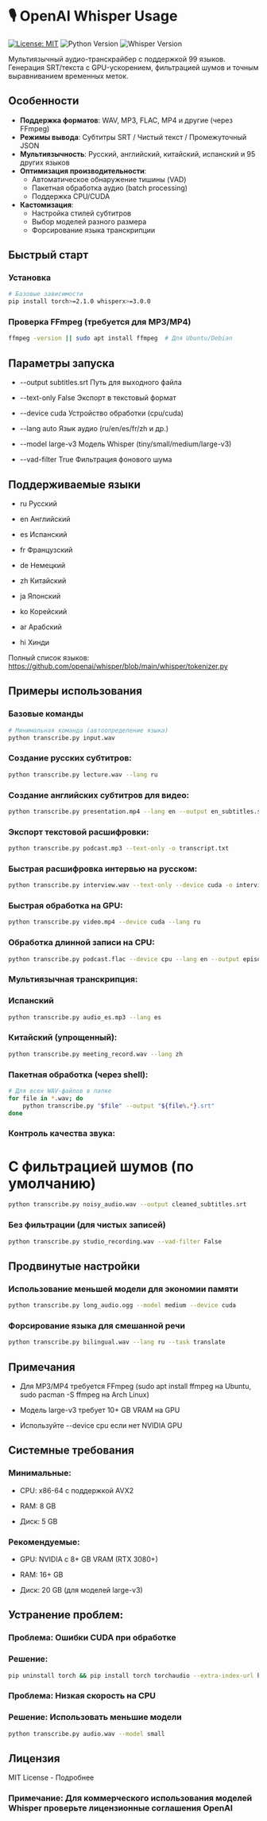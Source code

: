 # 🎙 OpenAI Whisper Usage

[![License: MIT](https://img.shields.io/badge/License-MIT-blue.svg)](https://opensource.org/licenses/MIT)
![Python Version](https://img.shields.io/badge/Python-3.8%2B-green)
![Whisper Version](https://img.shields.io/badge/Whisper-large--v3-important)

Мультиязычный аудио-транскрайбер с поддержкой 99 языков. Генерация SRT/текста с GPU-ускорением, фильтрацией шумов и точным выравниванием временных меток.


## Особенности

- **Поддержка форматов**: WAV, MP3, FLAC, MP4 и другие (через FFmpeg)
- **Режимы вывода**: Субтитры SRT / Чистый текст / Промежуточный JSON
- **Мультиязычность**: Русский, английский, китайский, испанский и 95 других языков
- **Оптимизация производительности**: 
  - Автоматическое обнаружение тишины (VAD)
  - Пакетная обработка аудио (batch processing)
  - Поддержка CPU/CUDA
- **Кастомизация**:
  - Настройка стилей субтитров
  - Выбор моделей разного размера
  - Форсирование языка транскрипции

## Быстрый старт

### Установка
```bash
# Базовые зависимости
pip install torch>=2.1.0 whisperx>=3.0.0
```
### Проверка FFmpeg (требуется для MP3/MP4)
```bash
ffmpeg -version || sudo apt install ffmpeg  # Для Ubuntu/Debian
```
## Параметры запуска

- --output	    subtitles.srt	Путь для выходного файла

- --text-only	    False	        Экспорт в текстовый формат

- --device	    cuda	        Устройство обработки (cpu/cuda)

- --lang	        auto	        Язык аудио (ru/en/es/fr/zh и др.)

- --model	        large-v3	    Модель Whisper (tiny/small/medium/large-v3)

- --vad-filter    True	        Фильтрация фонового шума

## Поддерживаемые языки

- ru	Русский	

- en	Английский

- es	Испанский	

- fr	Французский

- de	Немецкий	

- zh	Китайский

- ja	Японский	

- ko	Корейский

- ar	Арабский	

- hi	Хинди

Полный список языков:
https://github.com/openai/whisper/blob/main/whisper/tokenizer.py

## Примеры использования

### Базовые команды
```bash
# Минимальная команда (автоопределение языка)
python transcribe.py input.wav
```
### Создание русских субтитров:
```bash
python transcribe.py lecture.wav --lang ru
```
### Создание английских субтитров для видео:
```bash
python transcribe.py presentation.mp4 --lang en --output en_subtitles.srt
```
### Экспорт текстовой расшифровки:
```bash
python transcribe.py podcast.mp3 --text-only -o transcript.txt
```
### Быстрая расшифровка интервью на русском: 
```bash
python transcribe.py interview.wav --text-only --device cuda -o interview_ru.txt
```
### Быстрая обработка на GPU:
```bash
python transcribe.py video.mp4 --device cuda --lang ru
```
### Обработка длинной записи на CPU:
```bash
python transcribe.py podcast.flac --device cpu --lang en --output episode_42.txt
```
### Мультиязычная транскрипция:
### Испанский
```bash
python transcribe.py audio_es.mp3 --lang es
```
### Китайский (упрощенный):
```bash
python transcribe.py meeting_record.wav --lang zh
```
### Пакетная обработка (через shell):
```bash
# Для всех WAV-файлов в папке
for file in *.wav; do
    python transcribe.py "$file" --output "${file%.*}.srt"
done
```
###  Контроль качества звука:
# С фильтрацией шумов (по умолчанию)
```bash
python transcribe.py noisy_audio.wav --output cleaned_subtitles.srt
```
### Без фильтрации (для чистых записей)
```bash
python transcribe.py studio_recording.wav --vad-filter False
```

## Продвинутые настройки
### Использование меньшей модели для экономии памяти
```bash
python transcribe.py long_audio.ogg --model medium --device cuda
```
### Форсирование языка для смешанной речи
```bash
python transcribe.py bilingual.wav --lang ru --task translate
```
## Примечания

- Для MP3/MP4 требуется FFmpeg (sudo apt install ffmpeg на Ubuntu, sudo pacman -S ffmpeg на Arch Linux)

- Модель large-v3 требует 10+ GB VRAM на GPU

- Используйте --device cpu если нет NVIDIA GPU

## Системные требования

### Минимальные:

- CPU: x86-64 с поддержкой AVX2

- RAM: 8 GB

- Диск: 5 GB

### Рекомендуемые:

- GPU: NVIDIA с 8+ GB VRAM (RTX 3080+)

- RAM: 16+ GB

- Диск: 20 GB (для моделей large-v3)

## Устранение проблем:
### Проблема: Ошибки CUDA при обработке

### Решение:
```bash
pip uninstall torch && pip install torch torchaudio --extra-index-url https://download.pytorch.org/whl/cu118
```

### Проблема: Низкая скорость на CPU

### Решение: Использовать меньшие модели
```bash
python transcribe.py audio.wav --model small
```
## Лицензия
MIT License - Подробнее

### Примечание: Для коммерческого использования моделей Whisper проверьте лицензионные соглашения OpenAI
